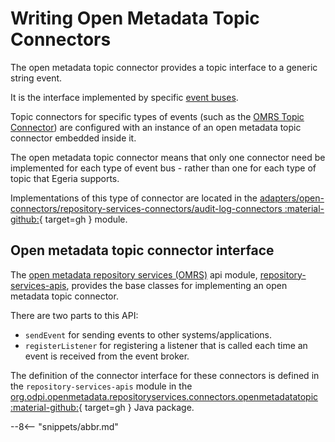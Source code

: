 <!-- SPDX-License-Identifier: CC-BY-4.0 -->
<!-- Copyright Contributors to the Egeria project. -->

# Writing Open Metadata Topic Connectors

The open metadata topic connector provides a topic interface to a generic string event.

It is the interface implemented by specific [event buses](/concepts/event-bus).

Topic connectors for specific types of events (such as the [OMRS Topic Connector](/services/omrs/connectors/omrs-topic-connector)) are configured with an instance of an open metadata topic connector embedded inside it.

The open metadata topic connector means that only one connector need be implemented for each type of event bus - rather than one for each type of topic that Egeria supports.

Implementations of this type of connector are located in the [adapters/open-connectors/repository-services-connectors/audit-log-connectors :material-github:](https://github.com/odpi/egeria/tree/master/open-metadata-implementation/adapters/open-connectors/event-bus-connectors){ target=gh } module.

## Open metadata topic connector interface

The [open metadata repository services (OMRS)](/services/omrs) api module, [repository-services-apis](https://github.com/odpi/egeria/tree/master/open-metadata-implementation/repository-services/repository-services-apis/src/main/java/org/odpi/openmetadata/repositoryservices/connectors/openmetadatatopic), provides the base classes for implementing an open metadata topic connector.  

There are two parts to this API:

- `sendEvent` for sending events to other systems/applications.
- `registerListener` for registering a listener that is called each time an event is received from the event broker.

The definition of the connector interface for these connectors is defined in the `repository-services-apis` module in the [org.odpi.openmetadata.repositoryservices.connectors.openmetadatatopic :material-github:](https://github.com/odpi/egeria/tree/master/open-metadata-implementation/repository-services/repository-services-apis/src/main/java/org/odpi/openmetadata/repositoryservices/connectors/openmetadatatopic){ target=gh } Java package.

--8<-- "snippets/abbr.md"
